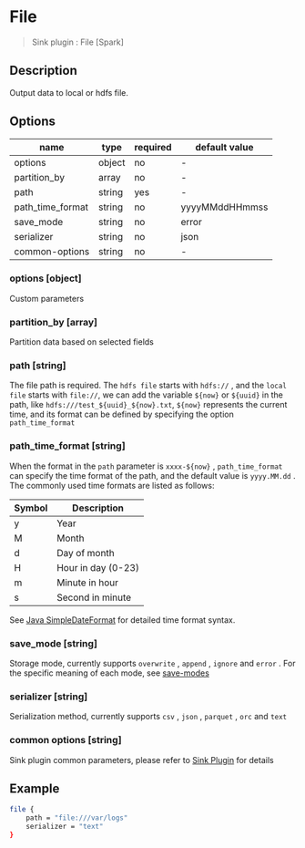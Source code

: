 # File

> Sink plugin : File [Spark]

## Description

Output data to local or hdfs file.

## Options

| name             | type   | required | default value  |
| ---------------- | ------ | -------- | -------------- |
| options          | object | no       | -              |
| partition_by     | array  | no       | -              |
| path             | string | yes      | -              |
| path_time_format | string | no       | yyyyMMddHHmmss |
| save_mode        | string | no       | error          |
| serializer       | string | no       | json           |
| common-options   | string | no       | -              |

### options [object]

Custom parameters

### partition_by [array]

Partition data based on selected fields

### path [string]

The file path is required. The `hdfs file` starts with `hdfs://` , and the `local file` starts with `file://`,
we can add the variable `${now}` or `${uuid}` in the path, like `hdfs:///test_${uuid}_${now}.txt`, 
`${now}` represents the current time, and its format can be defined by specifying the option `path_time_format`

### path_time_format [string]

When the format in the `path` parameter is `xxxx-${now}` , `path_time_format` can specify the time format of the path, and the default value is `yyyy.MM.dd` . The commonly used time formats are listed as follows:

| Symbol | Description        |
| ------ | ------------------ |
| y      | Year               |
| M      | Month              |
| d      | Day of month       |
| H      | Hour in day (0-23) |
| m      | Minute in hour     |
| s      | Second in minute   |

See [Java SimpleDateFormat](https://docs.oracle.com/javase/tutorial/i18n/format/simpleDateFormat.html) for detailed time format syntax.

### save_mode [string]

Storage mode, currently supports `overwrite` , `append` , `ignore` and `error` . For the specific meaning of each mode, see [save-modes](https://spark.apache.org/docs/latest/sql-programming-guide.html#save-modes)

### serializer [string]

Serialization method, currently supports `csv` , `json` , `parquet` , `orc` and `text`

### common options [string]

Sink plugin common parameters, please refer to [Sink Plugin](./sink-plugin.md) for details

## Example

```bash
file {
    path = "file:///var/logs"
    serializer = "text"
}
```
